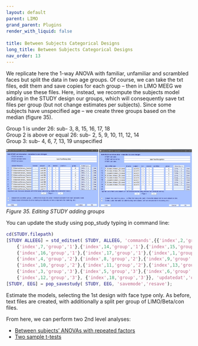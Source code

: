 ```yaml
---
layout: default
parent: LIMO
grand_parent: Plugins
render_with_liquid: false

title: Between Subjects Categorical Designs
long_title: Between Subjects Categorical Designs
nav_order: 13
---
```

We replicate here the 1-way ANOVA with familiar, unfamiliar and scrambled faces but split the data in two age groups. Of course, we can take the txt files, edit them and save copies for each group – then in LIMO MEEG we simply use these files. Here, instead, we recompute the subjects model adding in the STUDY design our groups, which will consequently save txt files per group (but not change estimates per subjects). Since some subjects have unspecified age – we create three groups based on the median (figure 35).  

Group 1 is under 26: sub- 3, 8, 15, 16, 17, 18  
Group 2 is above or equal 26: sub- 2, 5, 9, 10, 11, 12, 14  
Group 3: sub- 4, 6, 7, 13, 19 unspecified  

![Figure 35. Edit study](https://raw.githubusercontent.com/LIMO-EEG-Toolbox/limo_meeg/master/resources/images/35.jpg) 
_Figure 35. Editing STUDY adding groups_

You can update the study using pop_study typing in command line:
```matlab
cd(STUDY.filepath)
[STUDY ALLEEG] = std_editset( STUDY, ALLEEG, 'commands',{{'index',2,'group','1'}, ...
    {'index',7,'group','1'},{'index',14,'group','1'},{'index',15,'group','1'}, ...
    {'index',16,'group','1'},{'index',17,'group','1'},{'index',1,'group','2'}, ...
    {'index',4,'group','2'},{'index',8,'group','2'},{'index',9,'group','2'}, ...
    {'index',10,'group','2'},{'index',11,'group','2'},{'index',13,'group','2'}, ...
    {'index',3,'group','3'},{'index',5,'group','3'},{'index',6,'group','3'}, ...
    {'index',12,'group','3'}, {'index',18,'group','3'}}, 'updatedat','off','rmclust','on');
[STUDY, EEG] = pop_savestudy( STUDY, EEG, 'savemode','resave');
```

Estimate the models, selecting the 1st design with face type only. As before, text files are created, with additionally a split per group of LIMO/Beta/con files. 

From here, we can perform two 2nd level analyses:
- [Between subjects’ ANOVAs with repeated factors](https://raw.githubusercontent.com/LIMO-EEG-Toolbox/limo_meeg/wiki/9.-Between-subjects%E2%80%99-ANOVAs-with-repeated-factors)
- [Two sample t-tests](https://raw.githubusercontent.com/LIMO-EEG-Toolbox/limo_meeg/wiki/10.-Two-sample-t-tests)


